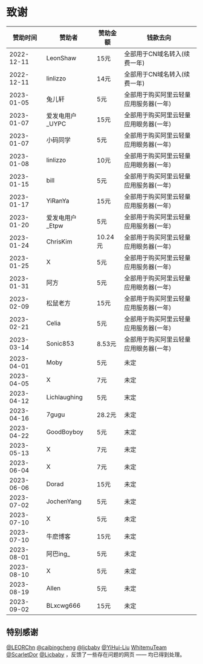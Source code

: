 # 致谢

| **赞助时间**   | **赞助者**      | **赞助金额** | **钱款去向**             |
|------------|--------------|----------|----------------------|
| 2022-12-11 | LeonShaw     | 15元      | 全部用于CN域名转入(续费一年)     |
| 2022-12-11 | linlizzo     | 14元      | 全部用于CN域名转入(续费一年)     |
| 2023-01-05 | 兔儿轩          | 5元       | 全部用于购买阿里云轻量应用服务器(一年) |
| 2023-01-07 | 爱发电用户_UYPC   | 15元      | 全部用于购买阿里云轻量应用眼务器(一年) |
| 2023-01-07 | 小码同学         | 5元       | 全部用于购买阿里云轻量应用眼务器(一年) |
| 2023-01-08 | linlizzo     | 10元      | 全部用于购买阿里云轻量应用眼务器(一年) |
| 2023-01-15 | bill         | 5元       | 全部用于购买阿里云轻量应用服务器(一年) |
| 2023-01-17 | YiRanYa      | 15元      | 全部用于购买阿里云轻量应用服务器(一年) |
| 2023-01-20 | 爱发电用户_Etpw   | 5元       | 全部用于购买阿里云轻量应用服务器(一年) |
| 2023-01-24 | ChrisKim     | 10.24元   | 全部用于购买阿里云轻量应用眼务器(一年) |
| 2023-01-25 | X            | 5元       | 全部用于购买阿里云轻量应用服务器(一年) |
| 2023-01-31 | 阿方           | 5元       | 全部用于购买阿里云轻量应用眼务器(一年) |
| 2023-02-09 | 松鼠老方         | 15元      | 全部用于购买阿里云轻量应用服务器(一年) |
| 2023-02-21 | Celia        | 5元       | 全部用于购买阿里云轻量应用服务器(一年) |
| 2023-03-14 | Sonic853     | 8.53元    | 全部用于购买阿里云轻量应用眼务器(一年) |
| 2023-04-01 | Moby         | 5元       | 未定                   |
| 2023-04-05 | X            | 7元       | 未定                   |
| 2023-04-12 | Lichlaughing | 5元       | 末定                   |
| 2023-04-16 | 7gugu        | 28.2元    | 未定                   |
| 2023-04-22 | GoodBoyboy   | 5元       | 末定                   |
| 2023-05-13 | X            | 7元       | 未定                   |
| 2023-06-04 | X            | 7元       | 未定                   |
| 2023-06-06 | Dorad        | 15元      | 未定                   |
| 2023-07-02 | JochenYang   | 5元       | 未定                   |
| 2023-07-10 | X            | 5元       | 未定                   |
| 2023-07-10 | 牛麽博客         | 15元      | 未定                   |
| 2023-08-01 | 阿巴ing_       | 5元       | 未定                   |
| 2023-08-10 | X        | 5元       | 未定                   |
| 2023-08-19 | Allen        | 5元       | 未定                   |
| 2023-09-02 | BLxcwg666     | 15元       | 未定                   |

## 特别感谢

[@LEORChn](https://github.com/LEORChn) [@caibingcheng](https://github.com/caibingcheng) [@ljcbaby](https://github.com/ljcbaby) [@YiHui-Liu](https://github.com/YiHui-Liu) [WhitemuTeam](https://github.com/WhitemuTeam) [@ScarletDor](https://github.com/ScarletDor) [@Ljcbaby](https://github.com/ljcbaby) ，反馈了一些存在问题的网页 —— 均已得到处理。
